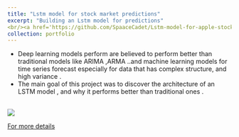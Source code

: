 ```yaml
---
title: "Lstm model for stock market predictions"
excerpt: "Building an Lstm model for predictions"
<br/><a href='https://github.com/SpaaceCadet/Lstm-model-for-apple-stock-prediction'><img src='/lstm.png'></a>"
collection: portfolio
---
```

- Deep learning models perform are believed to perform better than traditional models like ARIMA ,ARMA ..and machine learning models for time series forecast especially for data that has complex structure, and high variance .
- The main goal of this project was to discover the architecture of an LSTM model , and why it performs better than traditional ones .
<br>
<img src='/lstm.png'></a>
<br>

<a href='https://github.com/SpaaceCadet/Lstm-model-for-apple-stock-prediction'>For more details</a>

